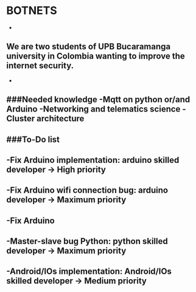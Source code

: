 <!-- ## Welcome to GitHub Pages--> 
# BOTNETS
-
## We are two students of UPB Bucaramanga university in Colombia wanting to improve the internet security.
-
###Needed knowledge
-Mqtt on python or/and Arduino
-Networking and telematics science
-Cluster architecture
-
###To-Do list
-
-Fix Arduino implementation: arduino skilled developer -> High priority
-
  -Fix Arduino wifi connection bug: arduino developer -> Maximum priority
  -
  -Fix Arduino 
  -
-Master-slave bug Python: python skilled developer -> Maximum priority
-
-Android/IOs implementation: Android/IOs skilled developer -> Medium priority
-
<!--
You can use the [editor on GitHub](https://github.com/intentodemusico/BotnetsHeterogeneas/edit/master/README.md) to maintain and preview the content for your website in Markdown files.
.
Whenever you commit to this repository, GitHub Pages will run [Jekyll](https://jekyllrb.com/) to rebuild the pages in your site, from the content in your Markdown files.
.
### Markdown 
.
Markdown is a lightweight and easy-to-use syntax for styling your writing. It includes conventions for
.
```markdown
Syntax highlighted code block
.
# Header 1
## Header 2
### Header 3
.
- Bulleted
- List
.
1. Numbered
2. List
.
**Bold** and _Italic_ and `Code` text
.
[Link](url) and ![Image](src)
```
.
For more details see [GitHub Flavored Markdown](https://guides.github.com/features/mastering-markdown/).
.
### Jekyll Themes
.
Your Pages site will use the layout and styles from the Jekyll theme you have selected in your [repository settings](https://github.com/intentodemusico/BotnetsHeterogeneas/settings). The name of this theme is saved in the Jekyll `_config.yml` configuration file.
.
### Support or Contact
.
Having trouble with Pages? Check out our [documentation](https://help.github.com/categories/github-pages-basics/) or [contact support](https://github.com/contact) and we’ll help you sort it out.
-->
